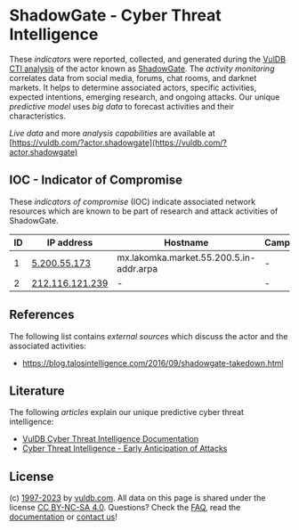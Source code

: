 # ShadowGate - Cyber Threat Intelligence

These _indicators_ were reported, collected, and generated during the [VulDB CTI analysis](https://vuldb.com/?kb.cti) of the actor known as [ShadowGate](https://vuldb.com/?actor.shadowgate). The _activity monitoring_ correlates data from social media, forums, chat rooms, and darknet markets. It helps to determine associated actors, specific activities, expected intentions, emerging research, and ongoing attacks. Our unique _predictive model_ uses _big data_ to forecast activities and their characteristics.

_Live data_ and more _analysis capabilities_ are available at [https://vuldb.com/?actor.shadowgate](https://vuldb.com/?actor.shadowgate)

## IOC - Indicator of Compromise

These _indicators of compromise_ (IOC) indicate associated network resources which are known to be part of research and attack activities of ShadowGate.

ID | IP address | Hostname | Campaign | Confidence
-- | ---------- | -------- | -------- | ----------
1 | [5.200.55.173](https://vuldb.com/?ip.5.200.55.173) | mx.lakomka.market.55.200.5.in-addr.arpa | - | High
2 | [212.116.121.239](https://vuldb.com/?ip.212.116.121.239) | - | - | High

## References

The following list contains _external sources_ which discuss the actor and the associated activities:

* https://blog.talosintelligence.com/2016/09/shadowgate-takedown.html

## Literature

The following _articles_ explain our unique predictive cyber threat intelligence:

* [VulDB Cyber Threat Intelligence Documentation](https://vuldb.com/?kb.cti)
* [Cyber Threat Intelligence - Early Anticipation of Attacks](https://www.scip.ch/en/?labs.20201022)

## License

(c) [1997-2023](https://vuldb.com/?kb.changelog) by [vuldb.com](https://vuldb.com/?kb.about). All data on this page is shared under the license [CC BY-NC-SA 4.0](https://creativecommons.org/licenses/by-nc-sa/4.0/). Questions? Check the [FAQ](https://vuldb.com/?kb.faq), read the [documentation](https://vuldb.com/?kb) or [contact us](https://vuldb.com/?contact)!
